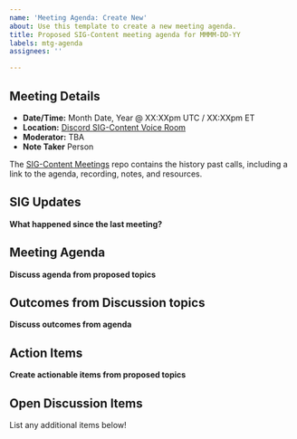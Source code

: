 ```yaml
---
name: 'Meeting Agenda: Create New'
about: Use this template to create a new meeting agenda.
title: Proposed SIG-Content meeting agenda for MMMM-DD-YY
labels: mtg-agenda
assignees: ''

---
```


## Meeting Details

- **Date/Time:** Month Date, Year @ XX:XXpm UTC / XX:XXpm ET
- **Location:** [Discord SIG-Content Voice Room](https://discord.gg/VV2x4rVn8x)
- **Moderator:** TBA
- **Note Taker** Person

The [SIG-Content Meetings](https://github.com/o3de/sig-content/tree/main/meetings) repo contains the history past calls, including a link to the agenda, recording, notes, and resources.

## SIG Updates

**What happened since the last meeting?**

## Meeting Agenda

**Discuss agenda from proposed topics**

## Outcomes from Discussion topics

**Discuss outcomes from agenda**

## Action Items

**Create actionable items from proposed topics**

## Open Discussion Items

List any additional items below!
